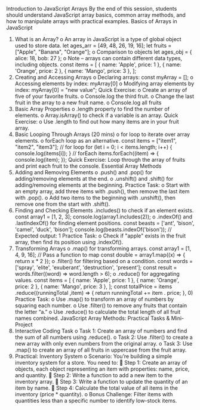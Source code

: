 Introduction to JavaScript Arrays
By the end of this session, students should understand JavaScript array basics, common array
methods, and how to manipulate arrays with practical examples.
Basics of Arrays in JavaScript
1. What is an Array?
o An array in JavaScript is a type of global object used to store data.
let ages_arr = [49, 48, 26, 19, 16];
let fruits = ["Apple", "Banana", "Orange"];
o Comparison to objects
let ages_obj = { alice: 18, bob: 27 };
o Note – arrays can contain different data types, including objects.
const items = [
{ name: 'Apple', price: 1 },
{ name: 'Orange', price: 2 },
{ name: 'Mango', price: 3 },
];
2. Creating and Accessing Arrays
o Declaring arrays: const myArray = [];
o Accessing elements by index: myArray[0]
o Modifying array elements by index: myArray[0] = "new value";
Quick Exercise:
o Create an array of five of your favorite fruits.
o Console.log the third fruit.
o Change the last fruit in the array to a new fruit name.
o Console.log all fruits
3. Basic Array Properties
o .length property to find the number of elements.
o Array.isArray() to check if a variable is an array.
Quick Exercise:
o Use .length to find out how many items are in your fruit array.
4. Basic Looping Through Arrays (20 mins)
o for loop to iterate over array elements.
o forEach loop as an alternative.
const items = ["item1", "item2", "item3"];
// for loop
for (let i = 0; i < items.length; i++) {
console.log(items[i]);
}
// forEach
items.forEach((item) => {
console.log(item);
});
Quick Exercise:
Loop through the array of fruits and print each fruit to the console.
Essential Array Methods
1. Adding and Removing Elements
o .push() and .pop() for adding/removing elements at the end.
o .unshift() and .shift() for adding/removing elements at the beginning.
Practice Task:
o Start with an empty array, add three items with .push(), then remove the last
item with .pop().
o Add two items to the beginning with .unshift(), then remove one from the
start with .shift().
2. Finding and Checking Elements
.includes() to check if an element exists.
const array1 = [1, 2, 3];
console.log(array1.includes(2));
o .indexOf() and .lastIndexOf() for finding element positions.
const beasts = ['ant', 'bison', 'camel', 'duck',
'bison'];
console.log(beasts.indexOf('bison'));
// Expected output: 1
Practice Task:
o Check if "apple" exists in the fruit array, then find its position using
.indexOf().
3. Transforming Arrays
o .map() for transforming arrays.
const array1 = [1, 4, 9, 16];
// Pass a function to map
const double = array1.map((x) => {
return x * 2
});
o .filter() for filtering based on a condition.
const words = ['spray', 'elite', 'exuberant',
'destruction', 'present'];
const result = words.filter((word) => word.length > 6);
o .reduce() for aggregating values.
const items = [
{ name: 'Apple', price: 1 },
{ name: 'Orange', price: 2 },
{ name: 'Mango', price: 3 },
];
const totalPrice = items .reduce((runningTotal ,item) => {
return runningTotal += item . price;
}, 0)
Practice Task:
o Use .map() to transform an array of numbers by squaring each number.
o Use .filter() to remove any fruits that contain the letter “a.”
o Use .reduce() to calculate the total length of all fruit names combined.
JavaScript Array Methods:
Practical Tasks & Mini-Project
1. Interactive Coding Task
o Task 1: Create an array of numbers and find the sum of all numbers using
.reduce().
o Task 2: Use .filter() to create a new array with only even numbers from
the original array.
o Task 3: Use .map() to create an array of all fruits in uppercase from the fruit
array.
2. Practical: Inventory System
o Scenario: You’re building a simple inventory system for a store. You need to:
 Step 1: Create an array of objects, each object representing an item
with properties: name, price, and quantity.
 Step 2: Write a function to add a new item to the inventory array.
 Step 3: Write a function to update the quantity of an item by name.
 Step 4: Calculate the total value of all items in the inventory (price *
quantity).
o Bonus Challenge: Filter items with quantities less than a specific number to
identify low-stock items.
